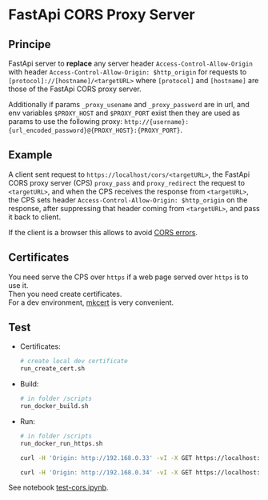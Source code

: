 # FastApi CORS Proxy Server

## Principe

FastApi server to **replace** any server header `Access-Control-Allow-Origin` with header `Access-Control-Allow-Origin: $http_origin` for requests to `[protocol]://[hostname]/<targetURL>` where `[protocol]` and `[hostname]` are those of the FastApi CORS proxy server.

Additionally if params `_proxy_usename` and `_proxy_password` are in url, and env variables `$PROXY_HOST` and `$PROXY_PORT` exist then they are used as params to use the following proxy:
`http://{username}:{url_encoded_password}@{PROXY_HOST}:{PROXY_PORT}`.

## Example

A client sent request to `https://localhost/cors/<targetURL>`, the FastApi CORS proxy server (CPS) `proxy_pass` and `proxy_redirect` the request to `<targetURL>`, and when the CPS receives the response from `<targetURL>`, the CPS sets header `Access-Control-Allow-Origin: $http_origin` on the response, after suppressing that header coming from `<targetURL>`, and pass it back to client.

If the client is a browser this allows to avoid [CORS errors](https://developer.mozilla.org/en-US/docs/Web/HTTP/CORS/Errors).

## Certificates

You need serve the CPS over `https` if a web page served over `https` is to use it.  
Then you need create certificates.  
For a dev environment, [mkcert](https://github.com/FiloSottile/mkcert) is very convenient.

## Test

- Certificates:

  ```sh
  # create local dev certificate
  run_create_cert.sh
  ```

- Build:

  ```sh
  # in folder /scripts
  run_docker_build.sh
  ```

- Run:

  ```sh
  # in folder /scripts
  run_docker_run_https.sh

  curl -H 'Origin: http://192.168.0.33' -vI -X GET https://localhost:8443/cors/https://example.com

  curl -H 'Origin: http://192.168.0.34' -vI -X GET https://localhost:8443/cors/https://raw.githubusercontent.com/mwaskom/seaborn-data/master/penguins.csv

  ```

See notebook [test-cors.ipynb](./test/test-cors.ipynb).

